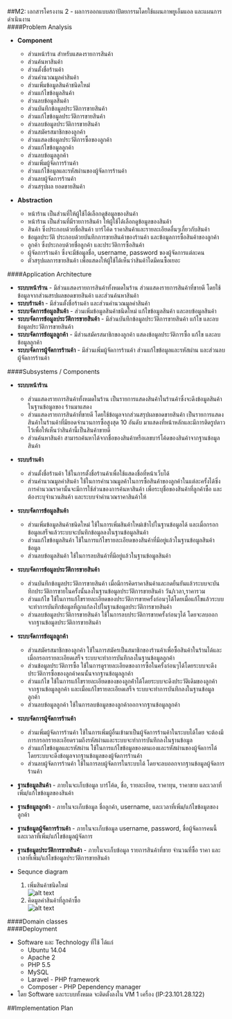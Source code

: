##M2: เอกสารโครงงาน 2 - ผลการออกแบบสถาปัตยกรรมโดยใช้แผนภาพยูเอ็มแอล และแผนการดำเนินงาน  
####Problem Analysis
 - **Component**
     -   ส่วนหน้าร้าน สำหรับแสดงรายการสินค้า
     -   ส่วนค้นหาสินค้า
     -   ส่วนตั้งชื่อร้านค้า
     -   ส่วนคำนวณมูลค่าสินค้า
     -   ส่วนเพิ่มข้อมูลสินค้าชนิดใหม่
     -   ส่วนแก้ไขข้อมูลสินค้า
     -   ส่วนลบข้อมูลสินค้า
     -   ส่วนบันทึกข้อมูลประวัติการขายสินค้า
     -   ส่วนแก้ไขข้อมูลประวัติการขายสินค้า
     -   ส่วนลบข้อมูลประวัติการขายสินค้า
     -   ส่วนสมัครสมาชิกของลูกค้า
     -   ส่วนแสดงข้อมูลประวัติการซื้อของลูกค้า
     -   ส่วนแก้ไขข้อมูลลูกค้า
     -   ส่วนลบข้อมูลลูกค้า
     -   ส่วนเพิ่มผู้จัดการร้านค้า
     -   ส่วนแก้ไข้อมูลและรหัสผ่านของผู้จัดการร้านค้า
     -   ส่วนลบผู้จัดการร้านค้า
     -   ส่วนสรุปผล ยอดขายสินค้า

 - **Abstraction**
     -   หน้าร้าน เป็นส่วนที่ให้ผู้ใช้ได้เลือกดูข้อมูลของสินค้า 
     -   หน้าร้าน เป็นส่วนที่มีรายการสินค้า ให้ผู้ใช้ได้เลือกดูข้อมูลของสินค้า 
     -   สินค้า ซึ่งประกอบด้วยชื่อสินค้า บาร์โค้ด ราคาสินค้าและรายละเอียดอื่นๆเกี่ยวกับสินค้า
     -   ข้อมูลประวัติ ประกอบด้วยบันทึกการขายสินค้าของร้านค้า และข้อมูลการซื้อสินค้าของลูกค้า
     -   ลูกค้า ซึ่งประกอบด้วยชื่อลูกค้า และประวัติการซื้อสินค้า
     -   ผู้จัดการร้านค้า ซึ่งจะมีข้อมูลชื่อ, username, password ของผู้จัดการแต่ละคน
     -   ตัวสรุปผลการขายสินค้า เพื่อแสดงให้ผู้ใช้ได้เห็นว่าสินค้า่ใดมีคนซื้อเยอะ

####Application Architecture
 - **ระบบหน้าร้าน** - มีส่วนแสดงรายการสินค้าทั้งหมดในร้าน ส่วนแสดงรายการสินค้าที่ขายดี โดยใช้ข้อมูลจากส่วนสรปผลขอดขายสินค้า และส่วนค้นหาสินค้า
 - **ระบบร้านค้า** - มีส่วนตั้งชื่อร้านค้า และส่วนคำนวณมูลค่าสินค้า
 - **ระบบจัดการข้อมูลสินค้า** - ส่วนเพิ่มข้อมูลสินค้าชนิดใหม่ แก้ไขข้อมูลสินค้า และลบข้อมูลสินค้า
 - **ระบบจัดการข้อมูลประวัติการขายสินค้า** - มีส่วนบันทึกข้อมูลประวัติการขายสินค้า แก้ไข และลบข้อมูลประวัติการขายสินค้า
 - **ระบบจัดการข้อมูลลูกค้า** - มีส่วนสมัครสมาชิกของลูกค้า แสดงข้อมูลประวัติการซื้อ แก้ไข และลบข้อมูลลูกค้า
 - **ระบบจัดการผู้จัดการร้านค้า** - มีส่วนเพิ่มผู้จัดการร้านค้า ส่วนแก้ไขข้อมูลและรหัสผ่าน และส่วนลบผู้จัดการร้านค้า

####Subsystems / Components
 - **ระบบหน้าร้าน**
     -   ส่วนแสดงรายการสินค้าทั้งหมดในร้าน เป็นรายการแสดงสินค้าในร้านค้าซึ่งจะดึงข้อมูลสินค้าในฐานข้อมูลของ ร้านมาแสดง
     -   ส่วนแสดงรายการสินค้าที่ขายดี
โดยใช้ข้อมูลจากส่วนสรุปผลขอดขายสินค้า เป็นรายการแสดงสินค้าในร้านค้าที่มียอดจำนวนการซื้อสูงสุด 10 อันดับ มาแสดงที่หน้าหลักและมีการติดรูปดาวไว้เพื่อให้เห็นว่าสินค้านี้เป็นสินค้าขายดี
     -   ส่วนค้นหาสินค้า
สามารถค้นหาได้จากชื่อของสินค้าหรือเลขบาร์โค้ดของสินค้าจากฐานข้อมูลสินค้า
 - **ระบบร้านค้า**
     -   ส่วนตั้งชื่อร้านค้า
         ใช้ในการตั้งชื่อร้านค้าเพื่อใช้แสดงชื่อที่หน้าเว็บได้
     -   ส่วนคำนวณมูลค่าสินค้า
         ใช้ในการคำนวณมูลค้าในการซื้อสินค้าของลูกค้าในแต่ละครั้งได้ซึ่งการคำนวณราคานั้นจะมีการใช้ส่วนของการค้นหาสินค้า          เพื่อระบุชื่อของสินค้าที่ลูกค้าซื้อ และต้องระบุจำนวนสินค้า และระบบจำคำนวณราคาสินค้าให้ 
 - **ระบบจัดการข้อมูลสินค้า**
     -   ส่วนเพิ่มข้อมูลสินค้าชนิดใหม่ 
         ใช้ในการเพิ่มสินค้าใหม่เข้าไปในฐานข้อมูลได้
และเมื่อกรอกข้อมูลเสร็จแล้วระบบจะบันทึกข้อมูลลงในฐานข้อมูลสินค้า
     -   ส่วนแก้ไขข้อมูลสินค้า
         ใช้ในการแก้ไขรายละเอียดของสินค้าที่มีอยู่แล้วในฐานข้อมูลสินค้าข้อมูล
     -   ส่วนลบข้อมูลสินค้า
         ใช้ในการลบสินค้าที่มีอยู่แล้วในฐานข้อมูลสินค้า
 - **ระบบจัดการข้อมูลประวัติการขายสินค้า**
     -   ส่วนบันทึกข้อมูลประวัติการขายสินค้า
         เมื่อมีการคิดราคาสินค้าและกดยืนยันแล้วระบบจะบันทึกประวัติการขายในครั้งนั้นลงในฐานข้อมูลประวัติการขายสินค้า
วัน/เวลา,ราคารวม
     -   ส่วนแก้ไข
         ใช้ในการแก้ไขรายละเอียดของประวัติการขายครั้งก่อนๆได้โดยเมื่อแก้ไขแล้วระบบจะทำการบันทึกข้อมูลที่ถูกแก้ลงไปในฐานข้อมูลประวัติการขายสินค้า
     -   ส่วนลบข้อมูลประวัติการขายสินค้า
         ใช้ในการลบประวัติการขายครั้งก่อนๆได้ โดยจะลบออกจากฐานข้อมูลประวัติการขายสินค้า
 - **ระบบจัดการข้อมูลลูกค้า**
     -   ส่วนสมัครสมาชิกของลูกค้า
         ใช้ในการสมัครเป็นสมาชิกของร้านค้าเพื่อซื้อสินค้าในร้านได้และ          
เมื่อกรอกรายละเอียดเสร็จ ระบบจะทำการบันทึกลงในฐานข้อมูลลูกค้า
     -   ส่วนข้อมูลประวัติการซื้อ
         ใช้ในการดูรายละเอียดของการซื้อในครั้งก่อนๆได้โดยระบบจะดึงประวัติการซื้อของลูกค้าคนนั้นจากฐานข้อมูลลูกค้า
     -   ส่วนแก้ไข
         ใช้ในการแก้ไขรายละเอียดของของลูกค้่าได้โดยระบบจะดึงประวัติเดิมของลูกค้าจากฐานข้อมูลลูกค้า และเมื่อแก้ไขรายละเอียดเสร็จ ระบบจะทำการบันทึกลงในฐานข้อมูลลูกค้า
     -   ส่วนลบข้อมูลลูกค้า
         ใช้ในการลบข้อมูลของลูกค้าออกจากฐานข้อมูลลูกค้า
 - **ระบบจัดการผู้จัดการร้านค้า**
     -   ส่วนเพิ่มผู้จัดการร้านค้า
         ใช้ในการเพิ่มผู้อื่นเข้ามาเป็นผู้จัดการร้านค้าในระบบได้โดย     จะต้องมีการกรอกรายละเอียดรวมถึงรหัสผ่านและระบบจะทำการบันทึกลงในฐานข้อมูล
     -   ส่วนแก้ไขข้อมูลและรหัสผ่าน
         ใช้ในการแก้ไขข้อมูลของตนเองและรหัสผ่านของผู้จัดการได้  
โดยระบบจะดึงข้อมูลจากฐานข้อมูลของผู้จัดการร้านค้า
     -   ส่วนลบผู้จัดการร้านค้า
         ใช้ในการลบผู้จัดการในระบบได้ โดยจะลบออกจากฐานข้อมูลผู้จัดการร้านค้า
 - **ฐานข้อมูลสินค้า** - ภายในจะเก็บข้อมูล บาร์โค้ด, ชื่อ, รายละเอียด, ราคาทุน, ราคาขาย และเวลาที่เพิ่ม/แก้ไขข้อมูลของสินค้า
 - **ฐานข้อมูลลูกค้า** - ภายในจะเก็บข้อมูล ชื่อลูกค้า, username, และเวลาที่เพิ่ม/แก้ไขข้อมูลของลูกค้า
 - **ฐานข้อมูลผู้จัดการร้านค้า** - ภายในจะเก็บข้อมูล username, password, ชื่อผู้จัดการคนนี้ และเวลาที่เพิ่ม/แก้ไขข้อมูลผู้จัดการ
 - **ฐานข้อมูลประวัติการขายสินค้า** - ภายในจะเก็บข้อมูล รายการสินค้าที่ขาย จำนวนที่ซื้อ ราคา และเวลาที่เพิ่ม/แก้ไขข้อมูลประวัติการขายสินค้า

 - Sequnce diagram
     1.    เพิ่มสินค้าชนิดใหม่  
![alt text](http://ziko.kmi.tl/ooad/ooadm2-1.jpg)  
     2.    คิดมูลค่าสินค้าที่ลูกค้าซื้อ  
![alt text](http://ziko.kmi.tl/ooad/ooadm2-2.jpg)  

####Domain classes  
####Deployment  
 - Software และ Technology ที่ใช้ ได้แก่  
     -   Ubuntu 14.04
     -   Apache 2
     -   PHP 5.5
     -   MySQL
     -   Laravel - PHP framework
     -   Composer - PHP Dependency manager  
 - โดย Software และระบบทั้งหมด จะติดตั้งลงใน VM 1 เครื่อง (IP:23.101.28.122)  

##Implementation Plan  
